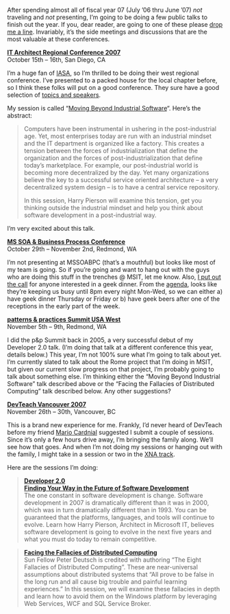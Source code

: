 After spending almost all of fiscal year 07 (July ’06 thru June ’07)
*not* traveling and *not* presenting, I’m going to be doing a few public
talks to finish out the year. If you, dear reader, are going to one of
these please [drop me a line](mailto:harry.pierson@microsoft.com).
Invariably, it’s the side meetings and discussions that are the most
valuable at these conferences.

**[IT Architect Regional Conference 2007](http://www.iasahome.org/web/socal/itarc2007)**\
October 15th – 16th, San Diego, CA

I’m a huge fan of [IASA](http://www.iasahome.org), so I’m thrilled to be
doing their west regional conference. I’ve presented to a packed house
for the local chapter before, so I think these folks will put on a good
conference. They sure have a good selection of [topics and
speakers](http://www.iasahome.org/web/itarc/socal/topics).

My session is called “[Moving Beyond Industrial
Software](http://www.iasahome.org/web/itarc/socal/topics#HarryPierson)“.
Here’s the abstract:

> Computers have been instrumental in ushering in the post-industrial
> age. Yet, most enterprises today are run with an industrial mindset
> and the IT department is organized like a factory. This creates a
> tension between the forces of industrialization that define the
> organization and the forces of post-industrialization that define
> today’s marketplace. For example, our post-industrial world is
> becoming more decentralized by the day. Yet many organizations believe
> the key to a successful service oriented architecture – a very
> decentralized system design – is to have a central service repository.
>
> In this session, Harry Pierson will examine this tension, get you
> thinking outside the industrial mindset and help you think about
> software development in a post-industrial way.

I’m very excited about this talk.

[**MS SOA & Business Process
Conference**](http://www.mssoaandbpconference.com/)\
October 29th – November 2nd, Redmond, WA

I’m not presenting at MSSOABPC (that’s a mouthful) but looks like most
of my team is going. So if you’re going and want to hang out with the
guys who are doing this stuff in the trenches @ MSIT, let me know. Also,
[I put out the call](http://devhawk.net/2007/08/03/morning-coffee/)
for anyone interested in a geek dinner. From the
[agenda](http://www.mssoaandbpconference.com/agenda.htm), looks like
they’re keeping us busy until 8pm every night Mon-Wed, so we can either
a) have geek dinner Thursday or Friday or b) have geek beers after one
of the receptions in the early part of the week.

[**patterns & practices Summit USA
West**](http://www.pnpsummit.com/west2007.aspx)\
November 5th – 9th, Redmond, WA

I did the p&p Summit back in 2005, a very successful debut of my
Developer 2.0 talk. (I’m doing that talk at a different conference this
year, details below.) This year, I’m not 100% sure what I’m going to
talk about yet. I’m currently slated to talk about the Rome project that
I’m doing in MSIT, but given our current slow progress on that project,
I’m probably going to talk about something else. I’m thinking either the
“Moving Beyond Industrial Software” talk described above or the “Facing
the Fallacies of Distributed Computing” talk described below. Any other
suggestions?

[**DevTeach Vancouver 2007**](http://devteach.com/)\
November 26th – 30th, Vancouver, BC

This is a brand new experience for me. Frankly, I’d never heard of
DevTeach before my friend [Mario
Cardnial](http://www.mariocardinal.com/blog/) suggested I submit a
couple of sessions. Since it’s only a few hours drive away, I’m bringing
the family along. We’ll see how that goes. And when I’m not doing my
sessions or hanging out with the family, I might take in a session or
two in the [XNA track](http://devteach.com/Session.aspx#79).

Here are the sessions I’m doing:

> [**Developer 2.0\
> Finding Your Way in the Future of Software
> Development**](http://devteach.com/wconnect/wc.dll?FournierTransformation~1,5,1,1017)\
> The one constant in software development is change. Software
> development in 2007 is dramatically different than it was in 2000,
> which was in turn dramatically different than in 1993. You can be
> guaranteed that the platforms, languages, and tools will continue to
> evolve. Learn how Harry Pierson, Architect in Microsoft IT, believes
> software development is going to evolve in the next five years and
> what you must do today to remain competitive.

> **[Facing the Fallacies of Distributed
> Computing](http://devteach.com/wconnect/wc.dll?FournierTransformation~1,5,1,1019)**\
> Sun Fellow Peter Deutsch is credited with authoring “The Eight
> Fallacies of Distributed Computing”. These are near-universal
> assumptions about distributed systems that “All prove to be false in
> the long run and all cause big trouble and painful learning
> experiences.” In this session, we will examine these fallacies in
> depth and learn how to avoid them on the Windows platform by
> leveraging Web Services, WCF and SQL Service Broker.
